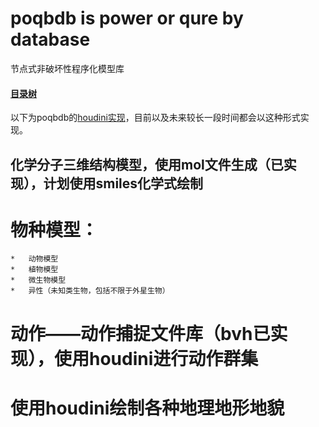 # poqbdb is power or qure by database

节点式非破坏性程序化模型库

#### [目录树](poqbdb.md)

以下为poqbdb的[houdini实现](https://github.com/FofightFong/Learnrut)，目前以及未来较长一段时间都会以这种形式实现。

## 化学分子三维结构模型，使用mol文件生成（已实现），计划使用smiles化学式绘制

# 物种模型：

	*	动物模型
	*	植物模型
	*	微生物模型
	*	异性（未知类生物，包括不限于外星生物）

# 动作——动作捕捉文件库（bvh已实现），使用houdini进行动作群集

# 使用houdini绘制各种地理地形地貌